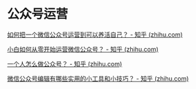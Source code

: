 # 公众号运营

[如何把一个微信公众号运营到可以养活自己？ - 知乎 (zhihu.com)](https://www.zhihu.com/question/40636150/answer/849087494)

[小白如何从零开始运营微信公众号？ - 知乎 (zhihu.com)](https://www.zhihu.com/question/36397882/answer/909515930)

[一个人怎么做公众号？ - 知乎 (zhihu.com)](https://www.zhihu.com/question/345341926/answer/889527597)

[微信公众号编辑有哪些实用的小工具和小技巧？ - 知乎 (zhihu.com)](https://www.zhihu.com/question/35046637/answer/75730441)
